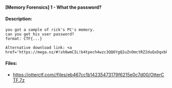 #### [Memory Forensics] 1 - What the password?  

#### Description:   

```
you got a sample of rick's PC's memory.
can you get his user password?
format: CTF{...}

Alternative download link: <a href='https://mega.nz/#!sh8wmCIL!b4tpech4wzc3QQ6YgQ2uZnOmctRZ2duQxDqxbkWYipQ'>https://mega.nz/#!sh8wmCIL!b4tpech4wzc3QQ6YgQ2uZnOmctRZ2duQxDqxbkWYipQ</a>
```

#### Files:   

* https://otterctf.com//files/eb467cc1b14235473179f6215e0c7d00/OtterCTF.7z  

